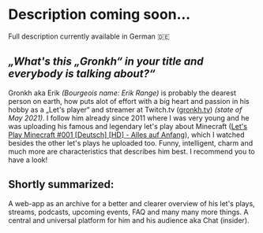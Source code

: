 # Description coming soon...
Full description currently available in German 🇩🇪

## *„What's this „Gronkh“ in your title and everybody is talking about?“*
Gronkh aka Erik *(Bourgeois name: Erik Range)* is probably the dearest person on earth, how puts alot of effort with a big heart and passion in his hobby as a „Let's player“ and streamer at Twitch.tv ([gronkh.tv](http://gronkh.tv)) *(state of May 2021)*. I follow him already since 2011 where I was very young and he was uploading his famous and legendary let's play about Minecraft ([Let's Play Minecraft #001 [Deutsch] [HD] - Alles auf Anfang](https://www.youtube.com/watch?v=DM52HxaLK-Y&t=366s)), which I watched besides the other let's plays he uploaded too. Funny, intelligent, charm and much more are characteristics that describes him best. I recommend you to have a look!

## Shortly summarized:
A web-app as an archive for a better and clearer overview of his let's plays, streams, podcasts, upcoming events, FAQ and many many more things. A central and universal platform for him and his audience aka Chat (insider).